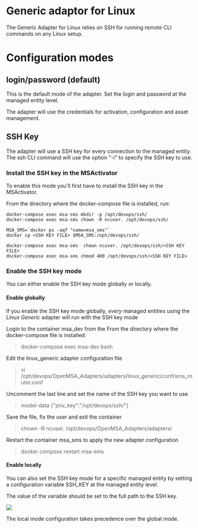 Generic adaptor for Linux
=======================

The Generic Adapter for Linux relies on SSH for running remote CLI commands on any Linux setup.

# Configuration modes

## login/password (default)
This is the default mode of the adapter. Set the login and password at the managed entity level.

The adapter will use the credentials for activation, configuration and asset management.

## SSH Key

The adapter will use a SSH key for every connection to the managed entity. The ssh CLI command will use the option "-i" to specify the SSH key to use.

### Install the SSH key in the MSActivator
To enable this mode you'll first have to install the SSH key in the MSActivator.

From the directory where the docker-compose file is installed, run:

```
docker-compose exec msa-sms mkdir -p /opt/devops/ssh/
docker-compose exec msa-sms chown -R ncuser. /opt/devops/ssh/

MSA_SMS=`docker ps -aqf "name=msa_sms"` 
docker cp <SSH KEY FILE> $MSA_SMS:/opt/devops/ssh/

docker-compose exec msa-sms  chown ncuser. /opt/devops/ssh/<SSH KEY FILE>
docker-compose exec msa-sms chmod 400 /opt/devops/ssh/<SSH KEY FILE>
```

### Enable the SSH key mode

You can either enable the SSH key mode globally or locally.

#### Enable globally

If you enable the SSH key mode globally, *every* managed entities using the *Linux Generic* adapter will run with the SSH key mode

Login to the container msa_dev from the From the directory where the docker-compose file is installed:

> docker-compose exec msa-dev bash

Edit the linux_generic adapter configuration file

> vi /opt/devops/OpenMSA_Adapters/adapters/linux_generic/conf/sms_router.conf 

Uncomment the last line and set the name of the SSH key you want to use

> model-data    {"priv_key":"/opt/devops/ssh/<SSH KEY FILE>"}

Save the file, fix the user and exit the container

> chown -R ncuser. /opt/devops/OpenMSA_Adapters/adapters/

Restart the container msa_sms to apply the new adapter configuration
 
> docker compose restart msa-sms

#### Enable locally

You can also set the SSH key mode for a specific managed entity by setting a configuration variable SSH_KEY at the managed entity level.

The value of the variable should be set to the full path to the SSH key.

![](managed_entity_config_var.png)

The local mode configuration takes precedence over the global mode.





